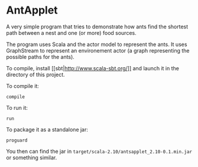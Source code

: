 AntApplet
=========

A very simple program that tries to demonstrate how ants find the shortest path between a nest and one (or more) food sources.

The program uses Scala and the actor model to represent the ants. It uses GraphStream to represent an environement actor (a graph representing the possible paths for the ants).

To compile, install [[sbt|http://www.scala-sbt.org/]] and launch it in the directory of this project.

To compile it:

    compile

To run it:

    run

To package it as a standalone jar:

    proguard

You then can find the jar in ``target/scala-2.10/antsapplet_2.10-0.1.min.jar`` or something similar.